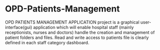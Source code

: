 # OPD-Patients-Management
OPD PATIENTS MANAGEMENT APPLICATION project is a graphical user-interface(gui) application which will enable hospital staff (mainly receptionists, nurses and doctors) handle the creation and management of patient folders and files. Read and write access to patients file is clearly defined in each staff category dashboard.
